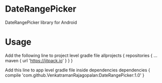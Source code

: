 # DateRangePicker
DateRangePicker library for Android

# Usage
Add the following line to project level gradle file
allprojects {
		repositories {
			...
			maven { url 'https://jitpack.io' }
		}
}
  
Add this line to app level gradle file inside dependencies
dependencies {
        compile 'com.github.VenkatramanRajagopalan:DateRangePicker:1.0'
}

